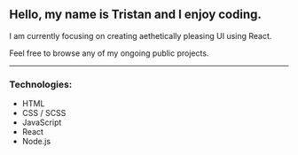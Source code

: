 <h2>Hello, my name is Tristan and I enjoy coding.</h2>

I am currently focusing on creating aethetically pleasing UI using React. 

Feel free to browse any of my ongoing public projects. 

<hr />
<h3>Technologies:</h3>
<ul>
  <li>HTML</li>
  <li>CSS / SCSS</li>
  <li>JavaScript</li>
  <li>React</li>
  <li>Node.js</li>
</ul>


